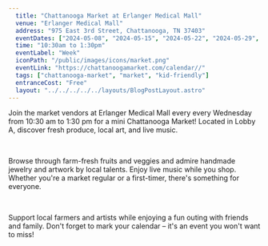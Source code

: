 ```yaml
---
  title: "Chattanooga Market at Erlanger Medical Mall"
  venue: "Erlanger Medical Mall"
  address: "975 East 3rd Street, Chattanooga, TN 37403"
  eventDates: ["2024-05-08", "2024-05-15", "2024-05-22", "2024-05-29", "2024-06-05", "2024-06-12", "2024-06-19", "2024-06-26", "2024-07-03", "2024-07-10", "2024-07-17", "2024-07-24", "2024-07-31", "2024-08-07", "2024-08-14", "2024-08-21", "2024-08-28"]
  time: "10:30am to 1:30pm"
  eventLabel: "Week"
  iconPath: "/public/images/icons/market.png"
  eventLink: "https://chattanoogamarket.com/calendar//"
  tags: ["chattanooga-market", "market", "kid-friendly"]
  entranceCost: "Free"
  layout: "../../../../../layouts/BlogPostLayout.astro"
---
```



Join the market vendors at Erlanger Medical Mall every every Wednesday from 10:30 am to 1:30 pm for a mini Chattanooga Market! Located in Lobby A, discover fresh produce, local art, and live music.

<br>

Browse through farm-fresh fruits and veggies and admire handmade jewelry and artwork by local talents. Enjoy live music while you shop. Whether you're a market regular or a first-timer, there's something for everyone.

<br>

Support local farmers and artists while enjoying a fun outing with friends and family. Don't forget to mark your calendar – it's an event you won't want to miss!